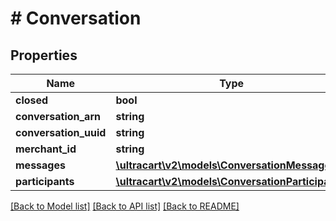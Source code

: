 # # Conversation

## Properties

Name | Type | Description | Notes
------------ | ------------- | ------------- | -------------
**closed** | **bool** |  | [optional]
**conversation_arn** | **string** |  | [optional]
**conversation_uuid** | **string** |  | [optional]
**merchant_id** | **string** |  | [optional]
**messages** | [**\ultracart\v2\models\ConversationMessage[]**](ConversationMessage.md) |  | [optional]
**participants** | [**\ultracart\v2\models\ConversationParticipant[]**](ConversationParticipant.md) |  | [optional]

[[Back to Model list]](../../README.md#models) [[Back to API list]](../../README.md#endpoints) [[Back to README]](../../README.md)
